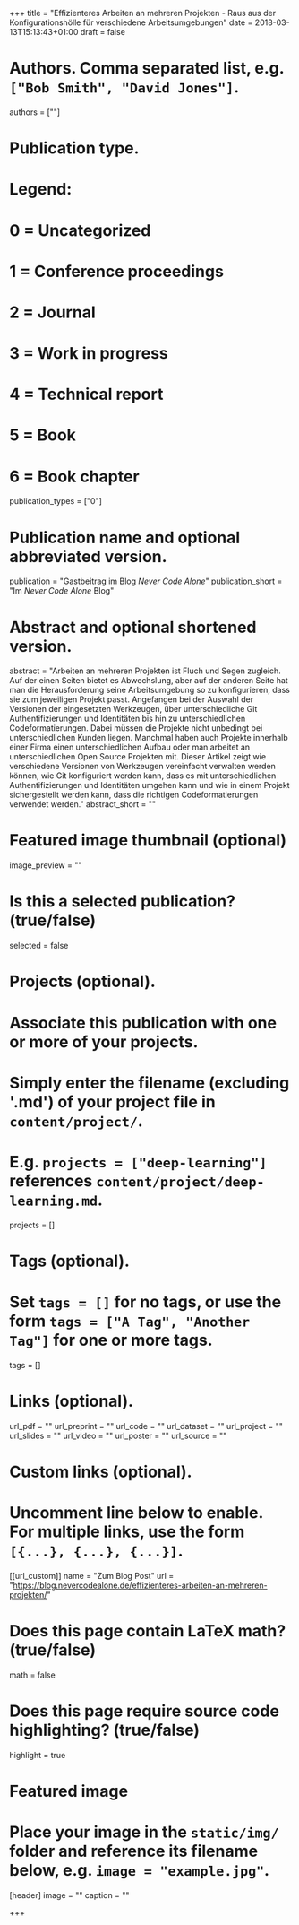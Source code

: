 +++
title = "Effizienteres Arbeiten an mehreren Projekten - Raus aus der Konfigurationshölle für verschiedene Arbeitsumgebungen"
date = 2018-03-13T15:13:43+01:00
draft = false

# Authors. Comma separated list, e.g. `["Bob Smith", "David Jones"]`.
authors = [""]

# Publication type.
# Legend:
# 0 = Uncategorized
# 1 = Conference proceedings
# 2 = Journal
# 3 = Work in progress
# 4 = Technical report
# 5 = Book
# 6 = Book chapter
publication_types = ["0"]

# Publication name and optional abbreviated version.
publication = "Gastbeitrag im Blog *Never Code Alone*"
publication_short = "Im *Never Code Alone* Blog"

# Abstract and optional shortened version.
abstract = "Arbeiten an mehreren Projekten ist Fluch und Segen zugleich. Auf der einen Seiten bietet es Abwechslung, aber auf der anderen Seite hat man die Herausforderung seine Arbeitsumgebung so zu konfigurieren, dass sie zum jeweiligen Projekt passt. Angefangen bei der Auswahl der Versionen der eingesetzten Werkzeugen, über unterschiedliche Git Authentifizierungen und Identitäten bis hin zu unterschiedlichen Codeformatierungen. Dabei müssen die Projekte nicht unbedingt bei unterschiedlichen Kunden liegen. Manchmal haben auch Projekte innerhalb einer Firma einen unterschiedlichen Aufbau oder man arbeitet an unterschiedlichen Open Source Projekten mit. Dieser Artikel zeigt wie verschiedene Versionen von Werkzeugen vereinfacht verwalten werden können, wie Git konfiguriert werden kann, dass es mit unterschiedlichen Authentifizierungen und Identitäten umgehen kann und wie in einem Projekt sichergestellt werden kann, dass die richtigen Codeformatierungen verwendet werden."
abstract_short = ""

# Featured image thumbnail (optional)
image_preview = ""

# Is this a selected publication? (true/false)
selected = false

# Projects (optional).
#   Associate this publication with one or more of your projects.
#   Simply enter the filename (excluding '.md') of your project file in `content/project/`.
#   E.g. `projects = ["deep-learning"]` references `content/project/deep-learning.md`.
projects = []

# Tags (optional).
#   Set `tags = []` for no tags, or use the form `tags = ["A Tag", "Another Tag"]` for one or more tags.
tags = []

# Links (optional).
url_pdf = ""
url_preprint = ""
url_code = ""
url_dataset = ""
url_project = ""
url_slides = ""
url_video = ""
url_poster = ""
url_source = ""

# Custom links (optional).
#   Uncomment line below to enable. For multiple links, use the form `[{...}, {...}, {...}]`.
[[url_custom]]
name = "Zum Blog Post"
url = "https://blog.nevercodealone.de/effizienteres-arbeiten-an-mehreren-projekten/"

# Does this page contain LaTeX math? (true/false)
math = false

# Does this page require source code highlighting? (true/false)
highlight = true

# Featured image
# Place your image in the `static/img/` folder and reference its filename below, e.g. `image = "example.jpg"`.
[header]
image = ""
caption = ""

+++
